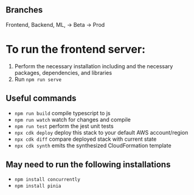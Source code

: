 ## Branches
Frontend, Backend, ML, -> Beta -> Prod


# To run the frontend server:
1. Perform the necessary installation including and the necessary packages, dependencies, and libraries
2. Run `npm run serve`

## Useful commands

* `npm run build`   compile typescript to js
* `npm run watch`   watch for changes and compile
* `npm run test`    perform the jest unit tests
* `npx cdk deploy`  deploy this stack to your default AWS account/region
* `npx cdk diff`    compare deployed stack with current state
* `npx cdk synth`   emits the synthesized CloudFormation template

## May need to run the following installations

* `npm install concurrently`
* `npm install pinia`
